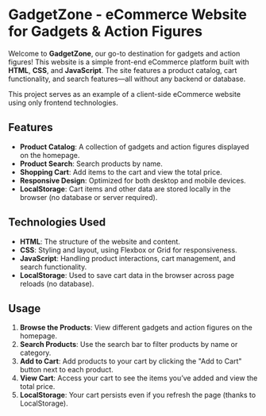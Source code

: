 # GadgetZone - eCommerce Website for Gadgets & Action Figures

Welcome to **GadgetZone**, our go-to destination for gadgets and action figures! This website is a simple front-end eCommerce platform built with **HTML**, **CSS**, and **JavaScript**. The site features a product catalog, cart functionality, and search features—all without any backend or database. 

This project serves as an example of a client-side eCommerce website using only frontend technologies.


## Features

- **Product Catalog**: A collection of gadgets and action figures displayed on the homepage.
- **Product Search**: Search products by name.
- **Shopping Cart**: Add items to the cart and view the total price.
- **Responsive Design**: Optimized for both desktop and mobile devices.
- **LocalStorage**: Cart items and other data are stored locally in the browser (no database or server required).


## Technologies Used

- **HTML**: The structure of the website and content.
- **CSS**: Styling and layout, using Flexbox or Grid for responsiveness.
- **JavaScript**: Handling product interactions, cart management, and search functionality.
- **LocalStorage**: Used to save cart data in the browser across page reloads (no database).


## Usage

1. **Browse the Products**: View different gadgets and action figures on the homepage.
2. **Search Products**: Use the search bar to filter products by name or category.
3. **Add to Cart**: Add products to your cart by clicking the "Add to Cart" button next to each product.
4. **View Cart**: Access your cart to see the items you’ve added and view the total price.
5. **LocalStorage**: Your cart persists even if you refresh the page (thanks to LocalStorage).




